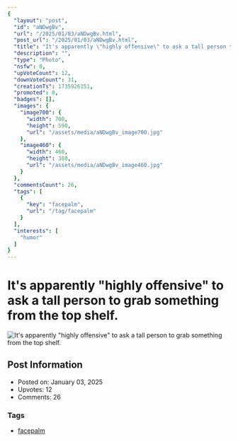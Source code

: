 ```yaml
---
{
  "layout": "post",
  "id": "aNDwgBv",
  "url": "/2025/01/03/aNDwgBv.html",
  "post_url": "/2025/01/03/aNDwgBv.html",
  "title": "It's apparently \"highly offensive\" to ask a tall person to grab something from the top shelf.",
  "description": "",
  "type": "Photo",
  "nsfw": 0,
  "upVoteCount": 12,
  "downVoteCount": 31,
  "creationTs": 1735926151,
  "promoted": 0,
  "badges": [],
  "images": {
    "image700": {
      "width": 700,
      "height": 590,
      "url": "/assets/media/aNDwgBv_image700.jpg"
    },
    "image460": {
      "width": 460,
      "height": 388,
      "url": "/assets/media/aNDwgBv_image460.jpg"
    }
  },
  "commentsCount": 26,
  "tags": [
    {
      "key": "facepalm",
      "url": "/tag/facepalm"
    }
  ],
  "interests": [
    "humor"
  ]
}
---
```


# It's apparently "highly offensive" to ask a tall person to grab something from the top shelf.

![It's apparently "highly offensive" to ask a tall person to grab something from the top shelf.](/assets/media/aNDwgBv_image700.jpg)

## Post Information

- Posted on: January 03, 2025
- Upvotes: 12
- Comments: 26

### Tags

- [facepalm](/tag/facepalm)
